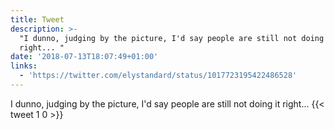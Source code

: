 ```yaml
---
title: Tweet
description: >-
  "I dunno, judging by the picture, I'd say people are still not doing it
  right... "
date: '2018-07-13T18:07:49+01:00'
links:
  - 'https://twitter.com/elystandard/status/1017723195422486528'
---
```

I dunno, judging by the picture, I'd say people are still not doing it right... 
      {{< tweet 1 0 >}}
    
